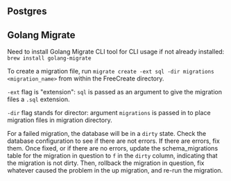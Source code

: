 ## Postgres

## Golang Migrate

Need to install Golang Migrate CLI tool for CLI usage if not already installed: `brew install golang-migrate`

To create a migration file, run `migrate create -ext sql -dir migrations <migration_name>` from within the FreeCreate directory.

`-ext` flag is "extension": `sql` is passed as an argument to give the migration files a `.sql` extension.

`-dir` flag stands for director: argument `migrations` is passed in to place migration files in migration directory.

For a failed migration, the database will be in a `dirty` state. Check the database configuration to see if there are not errors. If there are errors, fix them. Once fixed, or if there are no errors, update the schema_migrations table for the migration in question to `f` in the `dirty` column, indicating that the migration is not dirty. Then, rollback the migration in question, fix whatever caused the problem in the up migration, and re-run the migration.
